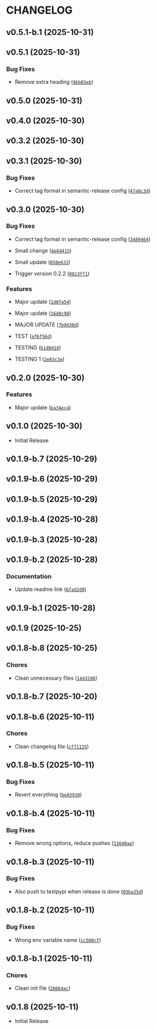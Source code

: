 # CHANGELOG

<!-- version list -->

## v0.5.1-b.1 (2025-10-31)


## v0.5.1 (2025-10-31)

### Bug Fixes

- Remove extra heading
  ([`4bb85eb`](https://github.com/UniversalPython/UniversalPython/commit/4bb85ebf2ae78ea704770c94c12bff7708b31031))


## v0.5.0 (2025-10-31)


## v0.4.0 (2025-10-30)


## v0.3.2 (2025-10-30)


## v0.3.1 (2025-10-30)

### Bug Fixes

- Correct tag format in semantic-release config
  ([`47a0c3d`](https://github.com/UniversalPython/UniversalPython/commit/47a0c3dd8ed6590a74cc52072d7af5ee885bb8de))


## v0.3.0 (2025-10-30)

### Bug Fixes

- Correct tag format in semantic-release config
  ([`3489464`](https://github.com/UniversalPython/UniversalPython/commit/3489464c881636194b07308d3d30576fc26469c7))

- Small change
  ([`4e64415`](https://github.com/UniversalPython/UniversalPython/commit/4e64415073a8d968660bf78988987c014349da05))

- Small update
  ([`858e633`](https://github.com/UniversalPython/UniversalPython/commit/858e6339c7c86f74e6588c8466f48bd36ade7ef9))

- Trigger version 0.2.2
  ([`0813f71`](https://github.com/UniversalPython/UniversalPython/commit/0813f71927fa955ed7b8879a9d40d4fa0e709e22))

### Features

- Major update
  ([`1d8fa54`](https://github.com/UniversalPython/UniversalPython/commit/1d8fa54bde24743548d7845d693fa9fa4a544ea5))

- Major update
  ([`16d8c90`](https://github.com/UniversalPython/UniversalPython/commit/16d8c9081a8f3d38e90ad68b20beb17552f433e5))

- MAJOR UPDATE
  ([`7b9d30d`](https://github.com/UniversalPython/UniversalPython/commit/7b9d30dfcb92edfcf4a475b6e68b19e75988065e))

- TEST
  ([`af6f56d`](https://github.com/UniversalPython/UniversalPython/commit/af6f56df74dca5910a348d8a93cf49b86b333d10))

- TESTING
  ([`b1d0d18`](https://github.com/UniversalPython/UniversalPython/commit/b1d0d189fb998e9537e35840dae4c657598c7515))

- TESTING 1
  ([`2e83c3e`](https://github.com/UniversalPython/UniversalPython/commit/2e83c3e773ea15d8e7af41a2ac50b014f8bac03f))


## v0.2.0 (2025-10-30)

### Features

- Major update
  ([`ba34ec4`](https://github.com/UniversalPython/UniversalPython/commit/ba34ec4e9b8a153aa0a3699a65e27609733e87da))


## v0.1.0 (2025-10-30)

- Initial Release

## v0.1.9-b.7 (2025-10-29)


## v0.1.9-b.6 (2025-10-29)


## v0.1.9-b.5 (2025-10-29)


## v0.1.9-b.4 (2025-10-28)


## v0.1.9-b.3 (2025-10-28)


## v0.1.9-b.2 (2025-10-28)

### Documentation

- Update readme link
  ([`6fad2d8`](https://github.com/UniversalPython/UniversalPython/commit/6fad2d88a949a033386d2afea122d19ffaba8711))


## v0.1.9-b.1 (2025-10-28)


## v0.1.9 (2025-10-25)


## v0.1.8-b.8 (2025-10-25)

### Chores

- Clean unnecessary files
  ([`1443106`](https://github.com/UniversalPython/UniversalPython/commit/1443106c5c22ae8e9282e30be0ef220bb62c0d8f))


## v0.1.8-b.7 (2025-10-20)


## v0.1.8-b.6 (2025-10-11)

### Chores

- Clean changelog file
  ([`cf71125`](https://github.com/UniversalPython/UniversalPython/commit/cf71125f6b123197e7dde0a2ac8a6eaa6a674592))


## v0.1.8-b.5 (2025-10-11)

### Bug Fixes

- Revert everything
  ([`be83938`](https://github.com/UniversalPython/UniversalPython/commit/be83938c5f7864fc8ebef8ab33bfdd8ba5144223))


## v0.1.8-b.4 (2025-10-11)

### Bug Fixes

- Remove wrong options, reduce pushes
  ([`11640ae`](https://github.com/UniversalPython/UniversalPython/commit/11640ae095aeb75f73b6693a957d99f1416b8798))


## v0.1.8-b.3 (2025-10-11)

### Bug Fixes

- Also push to testpypi when release is done
  ([`03ba35d`](https://github.com/UniversalPython/UniversalPython/commit/03ba35d60a47182ce6bc5f4621d495e3818c0535))


## v0.1.8-b.2 (2025-10-11)

### Bug Fixes

- Wrong env variable name
  ([`cc508cf`](https://github.com/UniversalPython/UniversalPython/commit/cc508cf803ea230fa435de5e37dff709978b9978))


## v0.1.8-b.1 (2025-10-11)

### Chores

- Clean init file
  ([`20864ac`](https://github.com/UniversalPython/UniversalPython/commit/20864ac0aaa15f8839694cd617f531aae17d646b))


## v0.1.8 (2025-10-11)

- Initial Release
